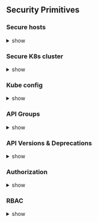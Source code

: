 ## Security Primitives

### Secure hosts

<details> <summary> show </summary>

1. Password based authentication disabled.
2. SSH key based authentication allowed.

</details>

### Secure K8s cluster

<details> <summary> show </summary>

Controlling access to the kube-apiserver (via api-call or kubectl)
Who can access? - authentication
What can they do? - authorization
1. Authentication via - 
    - Files (username & password)
    - Files (username & tokens)
    - Certificates
    - External Authentication Providers like LDAP
    - Service Accounts
2. Authorization via
    - RBAC (role based)
    - ABAC (attribute based)
    - Node
    - Webhook
3. All communication between components are secured using TLS encryption.
4. Network policies are used to restrict communication between pods in a cluster.
5. Roles:
    - Admins
    - Developers
    - End Users - on application level
    - Bots - service accounts
    Hence types:
    - Users - Admin, Developers
    - Bots
6. Static password file
    - user details csv file -> password,user-name,user-id
    - key name while starting kube-apiserver or command in YAML file -> --basic-auth-file=<file-path>
    - api requests to kube-apiserver -> `curl .... -u "user-name:passsword"`
7. Static tokens file
    - user details csv file -> token,user-name,user-id
    - key name while starting kube-apiserver or command in YAML file -> --token-auth-file=<file-path>
    - api requests to kube-apiserver -> `curl .... --header "Authorization:Bearer <token>"`
8. Follow below steps to setup file based auth (via volume mounts)
    - create a `user-details.csv` file -> format `<password>,<user-name>,<user-id>`
    - edit `kube-apiserver.yaml` file at `/etc/kubernetes/manifests`
    - mount the volumes -> `hostPath` type and also pod mount type should be read-only
    - modify the kube-apiserver startup options to include the basic-auth file -> spec/containers/command -> --basic-auth-file=<mount-path-location>
    - create necessary role and rolebindings for users/groups

</details>

### Kube config

<details> <summary> show </summary>

1. Create certs: client cert and key + ca cert
2. Use them in api requests to `kube-apiserver` -> --key, --cert, --cacert
3. Use the in kubectl commands -> --server, --client-key, --client-certificate, --certificate-authority
4. Move above configuration to `kube config` and specify in '--kubeconfig'
5. By default kubectl uses config at `$HOME/.kube/config`
6. Kube config format: 
    - apiVersion: v1 
    - kind: Config
    - current-context
    - clusters 
        - name
        - cluster
            - server
            - certificate-authority / certificate-authority-data
    - users
        - name
        - user
            - client-key
            - client-certificate
    - contexts
        - name
        - context
            - cluster
            - user
            - namespace

</details>

### API Groups

<details> <summary> show </summary>

1. Access kube-apiserver - via REST or via kubectl
2. kube-api are basically 2 types - /api [core] & /apis [named]
3. core is for all main resource types like Pods, Deployments, ReplicaSets, Volumes, NetworkPools, etc.
4. named too are for all main resource types but they are segregated/organised in a better way. Like apps, networking.k8s.io, storage.k8s.io, etc and all the core resources are again versioned and fall under their own api groups.

</details>

### API Versions & Deprecations

<details> <summary> show </summary>

1. v1alpha1 --> v1beta1 --> v1 (GA/stable)
2. v1alpha1 --> No enabled by default, may have bugs --> for expert testers and feedback
3. v1beta1 --> Enabled, minor bugs 
4. v1 --> stable and generally available
5. preferredVersion --> if multiple version enabled for a resource, which one is to be used by kubectl command
6. storageVersion --> figure out by querying etcd
7. enable alpha version via flag --> --runtime-config=<resource/alphagroup>,<>...
8. Deprecation rules
  - API elements can only be removed by incrementing the version of the API group
  - API objects must be able to round trip b/w API versions in a given release w/o info loss. Except if whole resource do not exist in some versions
  - GA - 12 months/3 releases; beta - 9 months/3 releases; alpha - 0 releases
  - preferred/storage version for any group may not advance until after a relase has been made that supports both new and previous versions
  - API version cannot be deprecated until as stable version is released
  - kubectl convert -f <old-file> --output-version <new-api> (install special pluging for convert)

</details>

### Authorization

<details> <summary> show </summary>

1. Node - kubelet part of `system.nodes` group - makes all requests to kube-apiserver contains the `node` certificate details.
2. ABAC - each user is associated with certain attributes that allows them to access/modify certain resources. For each user a separate `policy` file is created and it becomes difficult to manage.
3. RBAC - create roles with certain access/modify permissions and associate users to that role via rolebindings. This makes easier to manage access.
4. Webhook - when you would like to outsource authorization rather than default K8s mechanisms. Like `Open Policy Agent`.
5. AlwaysAllow / AlwaysDeny
6. --authorization-mode key in kube-apiserver. By default 'alwaysallow'.
7. If multiple modes are specified, requests are processed through each mode in sequence.

</details>

### RBAC

<details> <summary> show </summary>

1. Role object:
    - rbac.authorization.k8s.io/v1 -> apiVersion
    - Role -> kind
    - metadata
        - namespace - default
        - name - developer
    - rules
        - apiGroups - string array
        - resources - string array
        - verbs - string array
        - resourceNames - string array - not mandatory - more granularity

2. Role binding object:
    - rbac.authorization.k8s.io/v1 -> apiVersion
    - RoleBinding -> kind
    - metadata
        - namespace - default
        - name - developer-devuser-binding
    - subjects
        - kind - User
        - name - dev-user
        - apiGroup - rbac.authorization.k8s.io
    - roleRef
        - kind - Role
        - name - developer
        - apiGroup - rbac.authorization.k8s.io
3. Check access
    - kubectl auth can-i create deployments
    - kubectl auth can-i create deployments --as dev-user
    - kubectl auth can-i create deployments --as dev-user -n default
 

===
Inspect the environment and identify the authorization modes configured on the cluster.
Check the kube-apiserver settings
===

```bash
kubectl describe po kube-apiserver-controlplane -n kube-system | grep authorization-mode # --authorization-mode=Node,RBAC
```

===
How many roles exist in the default namespace?
===

```bash
kubectl get roles # No resources found in default namespace.
```

===
How many roles exist in all namespaces together?
===

```bash
kubectl get roles -A | wc -l # 13 --> hence 12 as first line would be header
```

===
What are the resources the kube-proxy role in the kube-system namespace is given access to?
and
What actions can the kube-proxy role perform on configmaps?
===

```bash
kubectl describe role kube-proxy -n kube-system

<<com
Name:         kube-proxy
Labels:       <none>
Annotations:  <none>
PolicyRule:
  Resources   Non-Resource URLs  Resource Names  Verbs
  ---------   -----------------  --------------  -----
  configmaps  []                 [kube-proxy]    [get]
com
```

===
Which account is the kube-proxy role assigned to?
===

```bash
kubectl get rolebindings -A | grep Role/kube-proxy

kubectl describe rolebindings kube-proxy -n kube-system
<<com
Name:         kube-proxy
Labels:       <none>
Annotations:  <none>
Role:
  Kind:  Role
  Name:  kube-proxy
Subjects:
  Kind   Name                                             Namespace
  ----   ----                                             ---------
  Group  system:bootstrappers:kubeadm:default-node-token  
com
```

===
A user dev-user is created. User's details have been added to the kubeconfig file. Inspect the permissions granted to the user. Check if the user can list pods in the default namespace.
===

```bash
kubectl auth can-i list pods --as dev-user # no
```


===
Create the necessary roles and role bindings required for the dev-user to create, list and delete pods in the default namespace.
===

Role: developer

Role Resources: pods

Role Actions: list

Role Actions: create

Role Actions: delete

RoleBinding: dev-user-binding

RoleBinding: Bound to dev-user

```bash
apiVersion: rbac.authorization.k8s.io/v1
kind: Role
metadata:
  namespace: default
  name: developer
rules:
- apiGroups: [""]
  resources: ["pods"]
  verbs: ["list", "create", "delete"]

---

apiVersion: rbac.authorization.k8s.io/v1
kind: RoleBinding
metadata:
  name: dev-user-binding
  namespace: default
subjects:
- kind: User
  name: dev-user
  apiGroup: rbac.authorization.k8s.io
roleRef:
  kind: Role
  name: developer
  apiGroup: rbac.authorization.k8s.io
```

===
A set of new roles and role-bindings are created in the blue namespace for the dev-user. However, the dev-user is unable to get details of the dark-blue-app pod in the blue namespace. Investigate and fix the issue.
===

```bash
kubectl get role developer -n blue -o yaml > role-blue.yaml
nano role-blue.yaml

<<com
resourceNames:
    - dark-blue-app <<-- add this
com

kubectl apply -f role-blue.yaml
```

===
Add a new rule in the existing role developer to grant the dev-user permissions to create deployments in the blue namespace.
===

```bash
apiVersion: rbac.authorization.k8s.io/v1
kind: Role
metadata:
  creationTimestamp: "2023-04-26T03:12:35Z"
  name: developer
  namespace: blue
  resourceVersion: "1016"
  uid: bd5b5b6c-167b-4f8d-8d62-3bebd5f366ae
rules:
- apiGroups:
  - ""
  resourceNames:
  - blue-app
  - dark-blue-app
  resources:
  - pods
  - deployments
  verbs:
  - get
  - watch
  - create
  - delete
```

</details>

